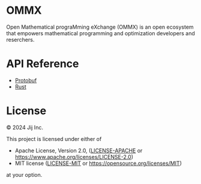 # OMMX

Open Mathematical prograMming eXchange (OMMX) is an open ecosystem that empowers mathematical programming and optimization developers and reserchers.

# API Reference

- [Protobuf](https://jij-inc.github.io/ommx/protobuf.html)
- [Rust](https://jij-inc.github.io/ommx/rust/ommx/index.html)

# License
© 2024 Jij Inc.

This project is licensed under either of

- Apache License, Version 2.0, ([LICENSE-APACHE](LICENSE-APACHE) or <https://www.apache.org/licenses/LICENSE-2.0>)
- MIT license ([LICENSE-MIT](LICENSE-MIT) or <https://opensource.org/licenses/MIT>)

at your option.
